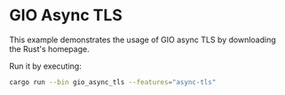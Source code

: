 # GIO Async TLS

This example demonstrates the usage of GIO async TLS by downloading the Rust's homepage.

Run it by executing:

```bash
cargo run --bin gio_async_tls --features="async-tls"
```
